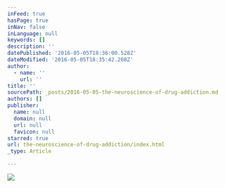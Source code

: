 ```yaml
---
inFeed: true
hasPage: true
inNav: false
inLanguage: null
keywords: []
description: ''
datePublished: '2016-05-05T18:36:00.528Z'
dateModified: '2016-05-05T18:35:42.208Z'
author:
  - name: ''
    url: ''
title: ''
sourcePath: _posts/2016-05-05-the-neuroscience-of-drug-addiction.md
authors: []
publisher:
  name: null
  domain: null
  url: null
  favicon: null
starred: true
url: the-neuroscience-of-drug-addiction/index.html
_type: Article

---
```

![](https://s3-us-west-2.amazonaws.com/the-grid-img/p/529ee9e6a1084a3d0035e7f970d0a4b73dc7392b.jpg)